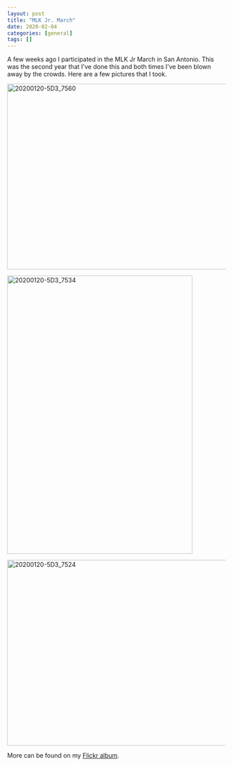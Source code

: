 ```yaml
---
layout: post
title: "MLK Jr. March"
date: 2020-02-04
categories: [general]
tags: []
---
```


A few weeks ago I participated in the MLK Jr March  in San Antonio.  This was the second year that I've done this and both times I've been blown away by the crowds.  Here are a few pictures that I took.

<a data-flickr-embed="true" href="https://www.flickr.com/photos/jokerr/49421896668/in/album-72157712775438981/" title="20200120-5D3_7560"><img src="https://live.staticflickr.com/65535/49421896668_7e794d7ce2_z.jpg" width="640" height="427" alt="20200120-5D3_7560"></a><script async src="//embedr.flickr.com/assets/client-code.js" charset="utf-8"></script>

<a data-flickr-embed="true" href="https://www.flickr.com/photos/jokerr/49421898218/in/album-72157712775438981/" title="20200120-5D3_7534"><img src="https://live.staticflickr.com/65535/49421898218_a1a0b5b69d_z.jpg" width="427" height="640" alt="20200120-5D3_7534"></a><script async src="//embedr.flickr.com/assets/client-code.js" charset="utf-8"></script>

<a data-flickr-embed="true" href="https://www.flickr.com/photos/jokerr/49421898678/in/album-72157712775438981/" title="20200120-5D3_7524"><img src="https://live.staticflickr.com/65535/49421898678_90a2df1e33_z.jpg" width="640" height="427" alt="20200120-5D3_7524"></a><script async src="//embedr.flickr.com/assets/client-code.js" charset="utf-8"></script>

More can be found on my [Flickr album](https://flic.kr/s/aHsmKTudSi).